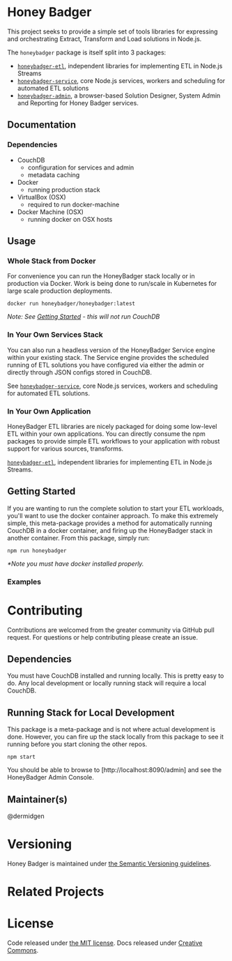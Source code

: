 # Honey Badger

This project seeks to provide a simple set of tools libraries for expressing and orchestrating Extract, Transform and Load solutions in Node.js.

The `honeybadger` package is itself split into 3 packages:

*	[`honeybadger-etl`](https://github.com/dermidgen/honeybadger-etl),
	independent libraries for implementing ETL in Node.js Streams
*	[`honeybadger-service`](https://github.com/dermidgen/honeybadger-service),
	core Node.js services, workers and scheduling for automated ETL solutions
*	[`honeybadger-admin`](https://github.com/dermidgen/honeybadger-admin),
	a browser-based Solution Designer, System Admin and Reporting for Honey Badger services.

## Documentation

### Dependencies

* CouchDB
  - configuration for services and admin
  - metadata caching
* Docker
  - running production stack
* VirtualBox (OSX)
  - required to run docker-machine
* Docker Machine (OSX)
  - running docker on OSX hosts

## Usage

### Whole Stack from Docker
For convenience you can run the HoneyBadger stack locally or in production via Docker. Work is being done to run/scale in Kubernetes for large scale production deployments.

```
docker run honeybadger/honeybadger:latest
```

_Note: See [Getting Started](#getting-started) - this will not run CouchDB_

### In Your Own Services Stack
You can also run a headless version of the HoneyBadger Service engine within your existing stack. The Service engine provides the scheduled running of ETL solutions you have configured via either the admin or directly through JSON configs stored in CouchDB.

See [`honeybadger-service`](https://github.com/dermidgen/honeybadger-service),
 core Node.js services, workers and scheduling for automated ETL solutions.

### In Your Own Application
HoneyBadger ETL libraries are nicely packaged for doing some low-level ETL within your own applications. You can directly consume the npm packages to provide simple ETL workflows to your application with robust support for various sources, transforms.

[`honeybadger-etl`](https://github.com/dermidgen/honeybadger-etl),
 independent libraries for implementing ETL in Node.js Streams.

## Getting Started
If you are wanting to run the complete solution to start your ETL workloads, you'll want to use the docker container approach. To make this extremely simple, this meta-package provides a method for automatically running CouchDB in a docker container, and firing up the HoneyBadger stack in another container. From this package, simply run:

```
npm run honeybadger
```

_**Note* you must have docker installed properly._

### Examples

# Contributing

Contributions are welcomed from the greater community via GitHub pull request. For questions or help contributing
please create an issue.

## Dependencies
You must have CouchDB installed and running locally. This is pretty easy to do. Any local development or locally running stack will require a local CouchDB.

## Running Stack for Local Development
This package is a meta-package and is not where actual development is done. However, you can fire up the stack locally from this package to see it running before you start cloning the other repos.

```
npm start
```

You should be able to browse to [http://localhost:8090/admin] and see the HoneyBadger Admin Console.

## Maintainer(s)

@dermidgen

# Versioning

Honey Badger is maintained under [the Semantic Versioning guidelines](http://semver.org/).

# Related Projects

# License
Code released under [the MIT license](https://github.com/dermidgen/honeybadger/blob/master/LICENSE). 
Docs released under [Creative Commons](https://github.com/dermidgen/honeybadger/blob/master/docs/LICENSE).
